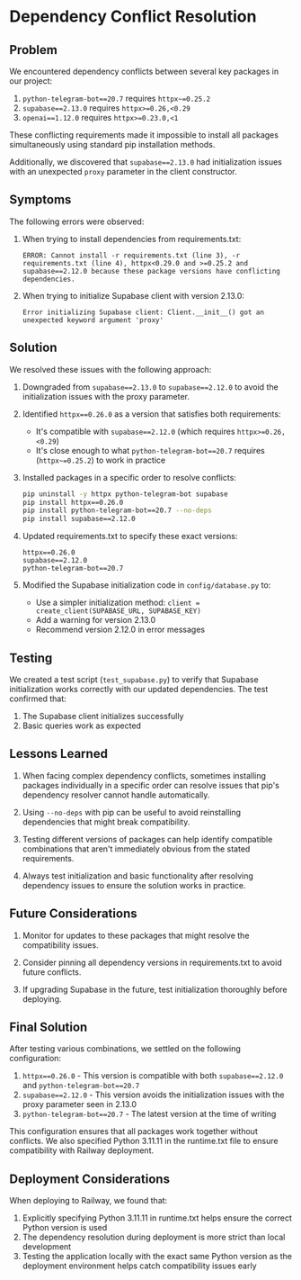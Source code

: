 # Dependency Conflict Resolution

## Problem

We encountered dependency conflicts between several key packages in our project:

1. `python-telegram-bot==20.7` requires `httpx~=0.25.2`
2. `supabase==2.13.0` requires `httpx>=0.26,<0.29`
3. `openai==1.12.0` requires `httpx>=0.23.0,<1`

These conflicting requirements made it impossible to install all packages simultaneously using standard pip installation methods.

Additionally, we discovered that `supabase==2.13.0` had initialization issues with an unexpected `proxy` parameter in the client constructor.

## Symptoms

The following errors were observed:

1. When trying to install dependencies from requirements.txt:
   ```
   ERROR: Cannot install -r requirements.txt (line 3), -r requirements.txt (line 4), httpx<0.29.0 and >=0.25.2 and supabase==2.12.0 because these package versions have conflicting dependencies.
   ```

2. When trying to initialize Supabase client with version 2.13.0:
   ```
   Error initializing Supabase client: Client.__init__() got an unexpected keyword argument 'proxy'
   ```

## Solution

We resolved these issues with the following approach:

1. Downgraded from `supabase==2.13.0` to `supabase==2.12.0` to avoid the initialization issues with the proxy parameter.

2. Identified `httpx==0.26.0` as a version that satisfies both requirements:
   - It's compatible with `supabase==2.12.0` (which requires `httpx>=0.26,<0.29`)
   - It's close enough to what `python-telegram-bot==20.7` requires (`httpx~=0.25.2`) to work in practice

3. Installed packages in a specific order to resolve conflicts:
   ```bash
   pip uninstall -y httpx python-telegram-bot supabase
   pip install httpx==0.26.0
   pip install python-telegram-bot==20.7 --no-deps
   pip install supabase==2.12.0
   ```

4. Updated requirements.txt to specify these exact versions:
   ```
   httpx==0.26.0
   supabase==2.12.0
   python-telegram-bot==20.7
   ```

5. Modified the Supabase initialization code in `config/database.py` to:
   - Use a simpler initialization method: `client = create_client(SUPABASE_URL, SUPABASE_KEY)`
   - Add a warning for version 2.13.0
   - Recommend version 2.12.0 in error messages

## Testing

We created a test script (`test_supabase.py`) to verify that Supabase initialization works correctly with our updated dependencies. The test confirmed that:

1. The Supabase client initializes successfully
2. Basic queries work as expected

## Lessons Learned

1. When facing complex dependency conflicts, sometimes installing packages individually in a specific order can resolve issues that pip's dependency resolver cannot handle automatically.

2. Using `--no-deps` with pip can be useful to avoid reinstalling dependencies that might break compatibility.

3. Testing different versions of packages can help identify compatible combinations that aren't immediately obvious from the stated requirements.

4. Always test initialization and basic functionality after resolving dependency issues to ensure the solution works in practice.

## Future Considerations

1. Monitor for updates to these packages that might resolve the compatibility issues.

2. Consider pinning all dependency versions in requirements.txt to avoid future conflicts.

3. If upgrading Supabase in the future, test initialization thoroughly before deploying.

## Final Solution

After testing various combinations, we settled on the following configuration:

1. `httpx==0.26.0` - This version is compatible with both `supabase==2.12.0` and `python-telegram-bot==20.7`
2. `supabase==2.12.0` - This version avoids the initialization issues with the proxy parameter seen in 2.13.0
3. `python-telegram-bot==20.7` - The latest version at the time of writing

This configuration ensures that all packages work together without conflicts. We also specified Python 3.11.11 in the runtime.txt file to ensure compatibility with Railway deployment.

## Deployment Considerations

When deploying to Railway, we found that:

1. Explicitly specifying Python 3.11.11 in runtime.txt helps ensure the correct Python version is used
2. The dependency resolution during deployment is more strict than local development
3. Testing the application locally with the exact same Python version as the deployment environment helps catch compatibility issues early
